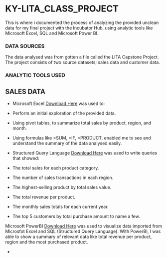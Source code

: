 
# KY-LITA_CLASS_PROJECT
This is where i documented the process of analyzing the provided unclean data for my final project with the Incubator Hub, using analytic tools like Microsoft Excel, SQL and Microsoft Power BI.  

### DATA SOURCES
The data analysed was from gotten a file called the LITA Capstone Project. The project consists of two source datasets; sales data and customer data.

### ANALYTIC TOOLS USED
## SALES DATA
- Microsoft Excel [Download Here](https://www.microsoft.com) was used to:
- Perform an initial exploration of the provided data. 
- Using pivot tables, to summarize total sales by product, region, and month.
- Using formulas like =SUM, =IF, =PRODUCT, enabled me to see and understand the summary of the data analysed easily. 

- Structured Query Language [Download Here](https://learn.microsoft.com/en-us/sql/ssms/sql-server-management-studio-ssms?view=sql-server-ver16) was used to write queries that showed:
- The total sales for each product category.
- The number of sales transactions in each region.
- The highest-selling product by total sales value.
- The total revenue per product.
- The monthly sales totals for each current year.
- The top 5 customers by total purchase amount to name a few. 

Microsoft PowerBI [Download Here](https://www.microsoft.com/en-us/power-USplatform/products/power-bi) was used to visualize data imported from Microsfot Excel and SQL (Structured Query Language). With PowerBI, I was able to show a summary of relevant data like total revenue per product, region and the most purchased product.


- 
